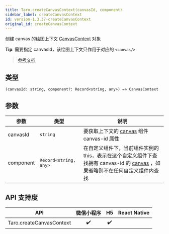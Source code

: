 ```yaml
---
title: Taro.createCanvasContext(canvasId, component)
sidebar_label: createCanvasContext
id: version-1.3.37-createCanvasContext
original_id: createCanvasContext
---
```


创建 canvas 的绘图上下文 [CanvasContext](https://developers.weixin.qq.com/miniprogram/dev/api/canvas/CanvasContext.html) 对象

**Tip**: 需要指定 canvasId，该绘图上下文只作用于对应的 `<canvas/>`

> [参考文档](https://developers.weixin.qq.com/miniprogram/dev/api/canvas/wx.createCanvasContext.html)

## 类型

```tsx
(canvasId: string, component?: Record<string, any>) => CanvasContext
```

## 参数

| 参数 | 类型 | 说明 |
| --- | --- | --- |
| canvasId | `string` | 要获取上下文的 [canvas](https://developers.weixin.qq.com/miniprogram/dev/component/canvas.html) 组件 canvas-id 属性 |
| component | `Record<string, any>` | 在自定义组件下，当前组件实例的this，表示在这个自定义组件下查找拥有 canvas-id 的 [canvas](https://developers.weixin.qq.com/miniprogram/dev/component/canvas.html) ，如果省略则不在任何自定义组件内查找 |

## API 支持度

| API | 微信小程序 | H5 | React Native |
| :---: | :---: | :---: | :---: |
| Taro.createCanvasContext | ✔️ | ✔️ |  |
